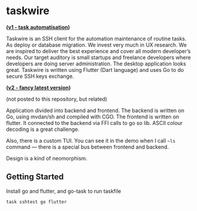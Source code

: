 # taskwire

__([v1 - task automatisation](https://www.linkedin.com/posts/ic-n_ssh-automation-sshclient-activity-6959779086525186048-JBop))__

Taskwire is an SSH client for the automation maintenance of routine tasks. As deploy or database migration. We invest very much in UX research. We are inspired to deliver the best experience and cover all modern developer’s needs. Our target auditory is small startups and freelance developers where developers are doing server administration. The desktop application looks great. Taskwire is written using Flutter (Dart language) and uses Go to do secure SSH keys exchange.

__([v2 - fancy latest version](https://www.linkedin.com/posts/ic-n_taskwire-2-activity-6967183184304197632-CcPs))__

(not posted to this repository, but related)

Application divided into backend and frontend. The backend is written on Go, using mvdan/sh and compiled with CGO. The frontend is written on flutter. It connected to the backend via FFI calls to go so lib. ASCII colour decoding is a great challenge.

Also, there is a custom TUI. You can see it in the demo when I call `~ls` command — there is a special bus between frontend and backend.

Design is a kind of neomorphism.

## Getting Started

Install go and flutter, and go-task to run taskfile

```
task sshtest go flutter
```
